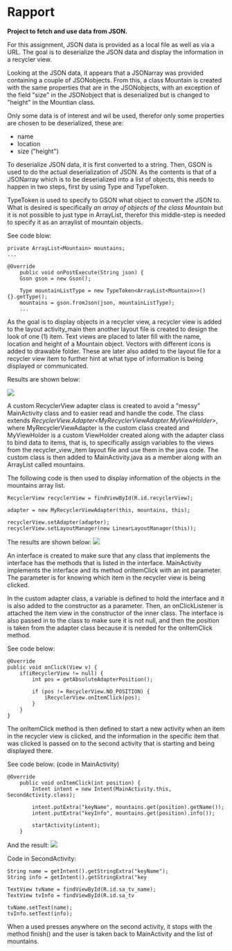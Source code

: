 
# Rapport

**Project to fetch and use data from JSON.**

For this assignment, JSON data is provided as a local file as well as via a URL.
The goal is to deserialize the JSON data and display the information in a recycler view.

Looking at the JSON data, it appears that a JSONarray was provided containing a couple of JSONobjects.
From this, a class Mountain is created with the same properties that are in the JSONobjects,
with an exception of the field "size" in the JSONobject that is deserialized but is changed to "height" in the Mountian class.

Only some data is of interest and wil be used, therefor only some properties are chosen to be deserialized, these are:
- name
- location
- size ("height")

To deserialize JSON data, it is first converted to a string. Then, GSON is used to do the actual deserialization of JSON.
As the contents is that of a JSONarray which is to be deserialized into a list of objects, this needs to happen in two steps, first by using Type and TypeToken.

TypeToken is used to specify to GSON what object to convert the JSON to.
What is desired is specifically _an array of objects of the class Mountain_ but it is not possible to just type in ArrayList<Mountain>,
therefor this middle-step is needed to specify it as an arraylist of mountain objects.

See code blow:

```
private ArrayList<Mountain> mountains;
...

@Override
    public void onPostExecute(String json) {
    Gson gson = new Gson();

    Type mountainListType = new TypeToken<ArrayList<Mountain>>(){}.getType();
    mountains = gson.fromJson(json, mountainListType);   
    ...
```
As the goal is to display objects in a recycler view, a recycler view is added to the layout activity_main
then another layout file is created to design the look of one (1) item.
Text views are placed to later fill with the name, location and height of a Mountain object.
Vectors with different icons is added to drawable folder.
These are later also added to the layout file for a recycler view item to further hint at what type of information is being displayed or communicated.

Results are shown below:

![](Screenshot_layout_item.png)

A custom RecyclerView adapter class is created to avoid a "messy" MainActivity class and to easier read and handle the code.
The class extends _RecyclerView.Adapter<MyRecyclerViewAdapter.MyViewHolder>_,
where MyRecyclerViewAdapter is the custom class created and MyViewHolder is a custom ViewHolder created along with the adapter class to bind data to items,
that is, to specifically assign variables to the views from the recycler_view_item layout file and use them in the java code.
The custom class is then added to MainActivity.java as a member along with an ArrayList<Mountain> called mountains.

The following code is then used to display information of the objects in the mountains array list.
```
RecyclerView recyclerView = findViewById(R.id.recyclerView);

adapter = new MyRecyclerViewAdapter(this, mountains, this);

recyclerView.setAdapter(adapter);
recyclerView.setLayoutManager(new LinearLayoutManager(this));
```
The results are shown below:
![](Screenshot_mountains.png)

An interface is created to make sure that any class that implements the interface has the methods that is listed in the interface.
MainActivity implements the interface and its method onItemClick with an int parameter. The parameter is for knowing which item in the recycler view is being clicked.

In the custom adapter class, a variable is defined to hold the interface and it is also added to the constructor as a parameter.
Then, an onClickListener is attached the item view in the constructor of the inner class.
The interface is also passed in to the class to make sure it is not null,
and then the position is taken from the adapter class because it is needed for the onItemClick method.

See code below:
```
@Override
public void onClick(View v) {
    if(iRecyclerView != null) {
        int pos = getAbsoluteAdapterPosition();

        if (pos != RecyclerView.NO_POSITION) {
            iRecyclerView.onItemClick(pos);
        }
    }
}
```
The onItemClick method is then defined to start a new activity when an item in the recycler view is clicked,
and the information in the specific item that was clicked is passed on to the second activity that is starting and being displayed there.

See code below: (code in MainActivity)
```
@Override
    public void onItemClick(int position) {
        Intent intent = new Intent(MainActivity.this, SecondActivity.class);

        intent.putExtra("keyName", mountains.get(position).getName());
        intent.putExtra("keyInfo", mountains.get(position).info());

        startActivity(intent);
    }
```
And the result:
![](Screenshot_item.png)

Code in SecondActivity:
```
String name = getIntent().getStringExtra("keyName");
String info = getIntent().getStringExtra("key

TextView tvName = findViewById(R.id.sa_tv_name);
TextView tvInfo = findViewById(R.id.sa_tv

tvName.setText(name);
tvInfo.setText(info);
```
When a used presses anywhere on the second activity, it stops with the method finish() and the user is taken back to MainActivity and the list of mountains.

